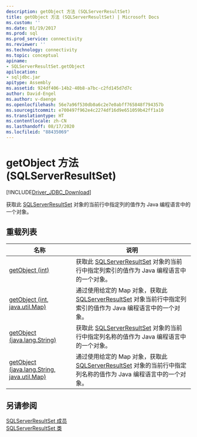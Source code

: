 ```yaml
---
description: getObject 方法 (SQLServerResultSet)
title: getObject 方法 (SQLServerResultSet) | Microsoft Docs
ms.custom: ''
ms.date: 01/19/2017
ms.prod: sql
ms.prod_service: connectivity
ms.reviewer: ''
ms.technology: connectivity
ms.topic: conceptual
apiname:
- SQLServerResultSet.getObject
apilocation:
- sqljdbc.jar
apitype: Assembly
ms.assetid: 924df406-14b2-40b8-a7bc-c2fd145d7d7c
author: David-Engel
ms.author: v-daenge
ms.openlocfilehash: 56e7a96f530db0a6c2e7e0abff765848f794357b
ms.sourcegitcommit: e700497f962e4c2274df16d9e651059b42ff1a10
ms.translationtype: HT
ms.contentlocale: zh-CN
ms.lasthandoff: 08/17/2020
ms.locfileid: "88435069"
---
```

# <a name="getobject-method-sqlserverresultset"></a>getObject 方法 (SQLServerResultSet)
[!INCLUDE[Driver_JDBC_Download](../../../includes/driver_jdbc_download.md)]

  获取此 [SQLServerResultSet](../../../connect/jdbc/reference/sqlserverresultset-class.md) 对象的当前行中指定列的值作为 Java 编程语言中的一个对象。  
  
## <a name="overload-list"></a>重载列表  
  
|名称|说明|  
|----------|-----------------|  
|[getObject (int)](../../../connect/jdbc/reference/getobject-method-int-sqlserverresultset.md)|获取此 [SQLServerResultSet](../../../connect/jdbc/reference/sqlserverresultset-class.md) 对象的当前行中指定列索引的值作为 Java 编程语言中的一个对象。|  
|[getObject (int, java.util.Map)](../../../connect/jdbc/reference/getobject-method-int-java-util-map-sqlserverresultset.md)|通过使用给定的 Map 对象，获取此 [SQLServerResultSet](../../../connect/jdbc/reference/sqlserverresultset-class.md) 对象当前行中指定列索引的值作为 Java 编程语言中的一个对象。|  
|[getObject (java.lang.String)](../../../connect/jdbc/reference/getobject-method-java-lang-string-sqlserverresultset.md)|获取此 [SQLServerResultSet](../../../connect/jdbc/reference/sqlserverresultset-class.md) 对象的当前行中指定列名称的值作为 Java 编程语言中的一个对象。|  
|[getObject (java.lang.String, java.util.Map)](../../../connect/jdbc/reference/getobject-method-java-lang-string-java-util-map-sqlserverresultset.md)|通过使用给定的 Map 对象，获取此 [SQLServerResultSet](../../../connect/jdbc/reference/sqlserverresultset-class.md) 对象的当前行中指定列名称的值作为 Java 编程语言中的一个对象。|  
  
## <a name="see-also"></a>另请参阅  
 [SQLServerResultSet 成员](../../../connect/jdbc/reference/sqlserverresultset-members.md)   
 [SQLServerResultSet 类](../../../connect/jdbc/reference/sqlserverresultset-class.md)  
  
  
